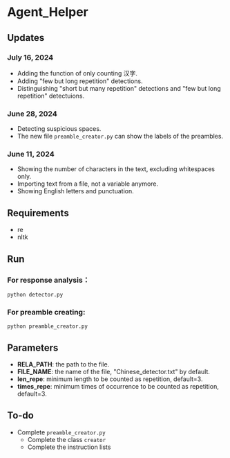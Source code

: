 # Agent_Helper
## Updates
### July 16, 2024
- Adding the function of only counting 汉字.
- Adding "few but long repetition" detections.
- Distinguishing "short but many repetition" detections and "few but long repetition" detectuions.
### June 28, 2024
- Detecting suspicious spaces.
- The new file ```preamble_creator.py``` can show the labels of the preambles.
### June 11, 2024
- Showing the number of characters in the text, excluding whitespaces only.
- Importing text from a file, not a variable anymore.
- Showing English letters and punctuation.

## Requirements
- re
- nltk
## Run
### For response analysis：
  ```
  python detector.py
  ```
### For preamble creating:
  ```
  python preamble_creator.py
  ```
## Parameters
- **RELA_PATH**: the path to the file.
- **FILE_NAME**: the name of the file, "Chinese_detector.txt" by default.
- **len_repe**: minimum length to be counted as repetition, default=3.
- **times_repe**: minimum times of occurrence to be counted as repetition, default=3.

## To-do
- Complete ```preamble_creator.py```
  - Complete the class ```creator```
  - Complete the instruction lists
